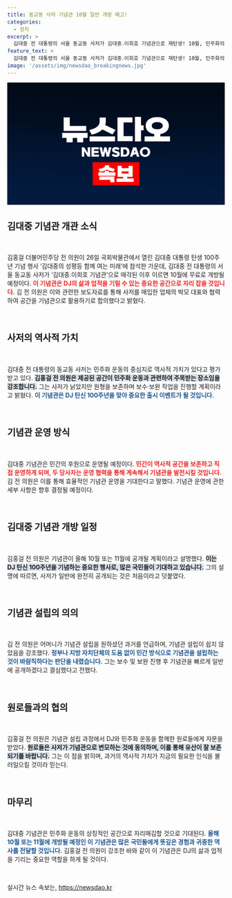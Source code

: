 ```yaml
---
title: 동교동 사저 기념관 10월 일반 개방 예고!
categories:
  - 정치
excerpt: >
  김대중 전 대통령의 서울 동교동 사저가 김대중․이희호 기념관으로 재탄생! 10월, 민주화의 상징이자 역사의 현장이 무료 개방된다. 독특한 운영 방식과 역사적 가치, DJ의 삶을 기리는 새로운 공간에 대한 기대가 점차 높아지고 있다.
feature_text: >
  김대중 전 대통령의 서울 동교동 사저가 김대중․이희호 기념관으로 재탄생! 10월, 민주화의 상징이자 역사의 현장이 무료 개방된다. 독특한 운영 방식과 역사적 가치, DJ의 삶을 기리는 새로운 공간에 대한 기대가 점차 높아지고 있다.
image: '/assets/img/newsdao_breakingnews.jpg'
---
```


<p><img src="/assets/img/newsdao_breakingnews.jpg" alt="koreaapp 속보" /></p>

<h2 data-ke-size="size26">김대중 기념관 개관 소식</h2>

<p data-ke-size="size16">&nbsp;</p>

<p>김홍걸 더불어민주당 전 의원이 26일 국회박물관에서 열린 김대중 대통령 탄생 100주년 기념 행사 ‘김대중의 성평등 함께 여는 미래’에 참석한 가운데, 김대중 전 대통령의 서울 동교동 사저가 ‘김대중․이희호 기념관’으로 매각된 이후 이르면 10월에 무료로 개방될 예정이다. <b><span style="color: #ee2323;">이 기념관은 DJ의 삶과 업적을 기릴 수 있는 중요한 공간으로 자리 잡을 것입니다.</span></b> 김 전 의원은 이와 관련한 보도자료를 통해 사저를 매입한 업체의 박모 대표와 협력하여 공간을 기념관으로 활용하기로 합의했다고 밝혔다. </p>

<p data-ke-size="size16">&nbsp;</p>

<h2 data-ke-size="size26">사저의 역사적 가치</h2>

<p data-ke-size="size16">&nbsp;</p>

<p>김대중 전 대통령의 동교동 사저는 민주화 운동의 중심지로 역사적 가치가 있다고 평가받고 있다. <b><span style="background-color: #21538527;">김홍걸 전 의원은 제공된 공간이 민주화 운동과 관련하여 주목받는 장소임을 강조합니다.</span></b> 그는 사저가 낡았지만 원형을 보존하며 보수·보완 작업을 진행할 계획이라고 밝혔다. <b><span style="color: #1a5490;">이 기념관은 DJ 탄신 100주년을 맞아 중요한 출시 이벤트가 될 것입니다.</span></b></p>

<p data-ke-size="size16">&nbsp;</p>

<h2 data-ke-size="size26">기념관 운영 방식</h2>

<p data-ke-size="size16">&nbsp;</p>

<p>김대중 기념관은 민간의 후원으로 운영될 예정이다. <b><span style="color: #ee2323;">민간이 역사적 공간을 보존하고 직접 운영하게 되며, 두 당사자는 운영 협력을 통해 계속해서 기념관을 발전시킬 것입니다.</span></b> 김 전 의원은 이를 통해 효율적인 기념관 운영을 기대한다고 말했다. 기념관 운영에 관한 세부 사항은 향후 결정될 예정이다. </p>

<p data-ke-size="size16">&nbsp;</p>

<h2 data-ke-size="size26">김대중 기념관 개방 일정</h2>

<p data-ke-size="size16">&nbsp;</p>

<p>김홍걸 전 의원은 기념관이 올해 10월 또는 11월에 공개될 계획이라고 설명했다. <b><span style="background-color: #21538527;">이는 DJ 탄신 100주년을 기념하는 중요한 행사로, 많은 국민들이 기대하고 있습니다.</span></b> 그의 설명에 따르면, 사저가 일반에 완전히 공개되는 것은 처음이라고 덧붙였다. </p>

<p data-ke-size="size16">&nbsp;</p>

<h2 data-ke-size="size26">기념관 설립의 의의</h2>

<p data-ke-size="size16">&nbsp;</p>

<p>김 전 의원은 어머니가 기념관 설립을 원하셨던 과거를 언급하며, 기념관 설립이 쉽지 않았음을 강조했다. <b><span style="color: #1a5490;">정부나 지방 자치단체의 도움 없이 민간 방식으로 기념관을 설립하는 것이 바람직하다는 판단을 내렸습니다.</span></b> 그는 보수 및 보완 진행 후 기념관을 빠르게 일반에 공개하겠다고 결심했다고 전했다. </p>

<p data-ke-size="size16">&nbsp;</p>

<h2 data-ke-size="size26">원로들과의 협의</h2>

<p data-ke-size="size16">&nbsp;</p>

<p>김홍걸 전 의원은 기념관 설립 과정에서 DJ와 민주화 운동을 함께한 원로들에게 자문을 받았다. <b><span style="background-color: #21538527;">원로들은 사저가 기념관으로 변모하는 것에 동의하며, 이를 통해 유산이 잘 보존되기를 바랍니다.</span></b> 그는 이 점을 밝히며, 과거의 역사적 가치가 지금의 필요한 인식을 불러일으킬 것이라 믿는다. </p>

<p data-ke-size="size16">&nbsp;</p>

<h2 data-ke-size="size26">마무리</h2>

<p data-ke-size="size16">&nbsp;</p>

<p>김대중 기념관은 민주화 운동의 상징적인 공간으로 자리매김할 것으로 기대된다. <b><span style="color: #1a5490;">올해 10월 또는 11월에 개방될 예정인 이 기념관은 많은 국민들에게 뜻깊은 경험과 귀중한 역사를 전달할 것입니다.</span></b> 김홍걸 전 의원이 강조한 바와 같이 이 기념관은 DJ의 삶과 업적을 기리는 중요한 역할을 하게 될 것이다. </p>

<p data-ke-size="size16">&nbsp;</p>
실시간 뉴스 속보는, <a href="https://newsdao.kr" rel="dofollow">https://newsdao.kr</a>


